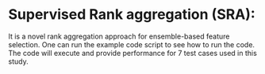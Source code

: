 # Supervised Rank aggregation (SRA):
It is a novel rank aggregation approach for ensemble-based feature selection. One can run the example code script to see how to run the code. The code will execute and provide performance for 7 test cases used in this study.
